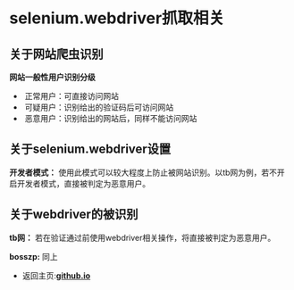 # selenium.webdriver抓取相关

## 关于网站爬虫识别



**网站一般性用户识别分级**

- ​	正常用户：可直接访问网站
- ​	可疑用户：识别给出的验证码后可访问网站
- ​	恶意用户：识别给出的网站后，同样不能访问网站



## 关于selenium.webdriver设置

**开发者模式：** 使用此模式可以较大程度上防止被网站识别。以tb网为例，若不开启开发者模式，直接被判定为恶意用户。





## 关于webdriver的被识别

**tb网：** 若在验证通过前使用webdriver相关操作，将直接被判定为恶意用户。

**bosszp:** 同上




- 返回主页:**[github.io](https://github.com/lucky9xiao/github.io)**

